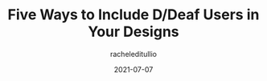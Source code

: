 ---
author: racheleditullio
date: 2021-07-07
layout: post.njk
publisher: tpginteractive
tags:
  - accessibility
  - design
target_url: https://www.tpgi.com/five-ways-to-include-d-deaf-users-in-your-designs/
title: Five Ways to Include D/Deaf Users in Your Designs
---